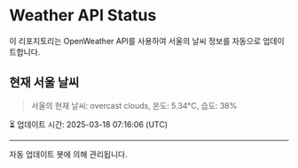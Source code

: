 
# Weather API Status

이 리포지토리는 OpenWeather API를 사용하여 서울의 날씨 정보를 자동으로 업데이트합니다.

## 현재 서울 날씨
> 서울의 현재 날씨: overcast clouds, 온도: 5.34°C, 습도: 38%

⏳ 업데이트 시간: 2025-03-18 07:16:06 (UTC)

---
자동 업데이트 봇에 의해 관리됩니다.
